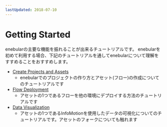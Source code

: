 ```yaml
---
lastUpdated: 2018-07-10
---
```


# Getting Started

enebularの主要な機能を振れることが出来るチュートリアルです。
enebularを初めて利用する場合、下記のチュートリアルを通してenebularについて理解をすすめることをおすすめします。

- [Create Projects and Assets](./CreateProjects.md)
  - enebularでのプロジェクトの作り方とアセット(フロー)の作成についてのチュートリアルです
- [Flow Deployment](./FlowDeployment.md)
  - アセットの1つであるフローを他の環境にデプロイする方法のチュートリアルです
- [Data Visualization](./DataVisualization.md)
  - アセットの1つであるInfoMotionを使用したデータの可視化についてのチュートリアルです。アセットのフォークについても触れます
